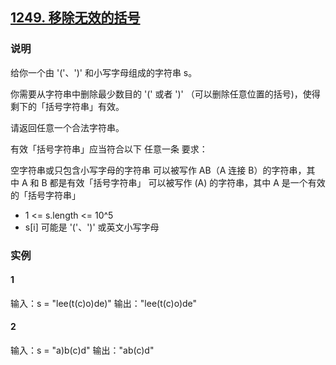 ## [1249. 移除无效的括号](https://leetcode-cn.com/problems/minimum-remove-to-make-valid-parentheses/)

### 说明
给你一个由 '('、')' 和小写字母组成的字符串 s。

你需要从字符串中删除最少数目的 '(' 或者 ')' （可以删除任意位置的括号)，使得剩下的「括号字符串」有效。

请返回任意一个合法字符串。

有效「括号字符串」应当符合以下 任意一条 要求：

空字符串或只包含小写字母的字符串
可以被写作 AB（A 连接 B）的字符串，其中 A 和 B 都是有效「括号字符串」
可以被写作 (A) 的字符串，其中 A 是一个有效的「括号字符串」

* 1 <= s.length <= 10^5
* s[i] 可能是 '('、')' 或英文小写字母

### 实例
#### 1
输入：s = "lee(t(c)o)de)"
输出："lee(t(c)o)de"

#### 2
输入：s = "a)b(c)d"
输出："ab(c)d"
